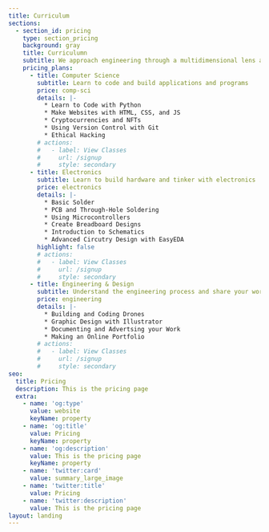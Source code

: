 ```yaml
---
title: Curriculum
sections:
  - section_id: pricing
    type: section_pricing
    background: gray
    title: Curriculumn
    subtitle: We approach engineering through a multidimensional lens and teach STEM concepts through hands-on, interactive sessions
    pricing_plans:
      - title: Computer Science
        subtitle: Learn to code and build applications and programs
        price: comp-sci
        details: |-
          * Learn to Code with Python
          * Make Websites with HTML, CSS, and JS
          * Cryptocurrencies and NFTs
          * Using Version Control with Git
          * Ethical Hacking
        # actions:
        #   - label: View Classes
        #     url: /signup
        #     style: secondary
      - title: Electronics
        subtitle: Learn to build hardware and tinker with electronics
        price: electronics
        details: |-
          * Basic Solder
          * PCB and Through-Hole Soldering
          * Using Microcontrollers
          * Create Breadboard Designs
          * Introduction to Schematics
          * Advanced Circutry Design with EasyEDA
        highlight: false
        # actions:
        #   - label: View Classes
        #     url: /signup
        #     style: secondary
      - title: Engineering & Design
        subtitle: Understand the engineering process and share your work
        price: engineering
        details: |-
          * Building and Coding Drones
          * Graphic Design with Illustrator 
          * Documenting and Advertsing your Work
          * Making an Online Portfolio 
        # actions:
        #   - label: View Classes
        #     url: /signup
        #     style: secondary
seo:
  title: Pricing
  description: This is the pricing page
  extra:
    - name: 'og:type'
      value: website
      keyName: property
    - name: 'og:title'
      value: Pricing
      keyName: property
    - name: 'og:description'
      value: This is the pricing page
      keyName: property
    - name: 'twitter:card'
      value: summary_large_image
    - name: 'twitter:title'
      value: Pricing
    - name: 'twitter:description'
      value: This is the pricing page
layout: landing
---
```

